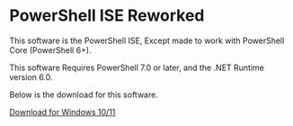 # PowerShell ISE Reworked

This software is the PowerShell ISE, Except made to work with PowerShell Core (PowerShell 6+).

This software Requires PowerShell 7.0 or later, and the .NET Runtime version 6.0.

Below is the download for this software.

[Download for Windows 10/11](https://github.com/LukeIT-Net/PowerShell-ISE-Reworked/releases/download/v1.0.0/PowerShell.ISE.Reworked.Setup.msi)
